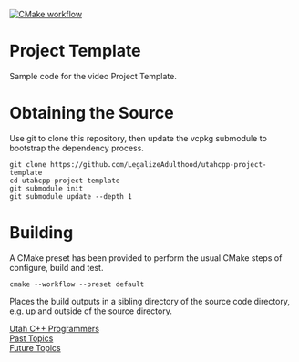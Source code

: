 [![CMake workflow](https://github.com/LegalizeAdulthood/utahcpp-project-template/actions/workflows/cmake.yml/badge.svg)](https://github.com/LegalizeAdulthood/utahcpp-project-template/actions/workflows/cmake.yml)

# Project Template

Sample code for the video Project Template.

# Obtaining the Source

Use git to clone this repository, then update the vcpkg submodule to bootstrap
the dependency process.

```
git clone https://github.com/LegalizeAdulthood/utahcpp-project-template
cd utahcpp-project-template
git submodule init
git submodule update --depth 1
```

# Building

A CMake preset has been provided to perform the usual CMake steps of
configure, build and test.

```
cmake --workflow --preset default
```

Places the build outputs in a sibling directory of the source code directory, e.g. up
and outside of the source directory.

[Utah C++ Programmers](https://meetup.com/utah-cpp-programmers)\
[Past Topics](https://utahcpp.wordpress.com/past-meeting-topics/)\
[Future Topics](https://utahcpp.wordpress.com/future-meeting-topics/)
